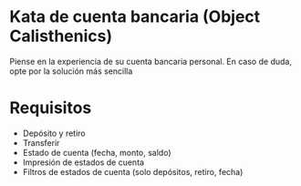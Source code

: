# Kata de cuenta bancaria (Object Calisthenics)

Piense en la experiencia de su cuenta bancaria personal. En caso de duda, opte por la solución más sencilla

# Requisitos

- Depósito y retiro
- Transferir
- Estado de cuenta (fecha, monto, saldo)
- Impresión de estados de cuenta
- Filtros de estados de cuenta (solo depósitos, retiro, fecha)
